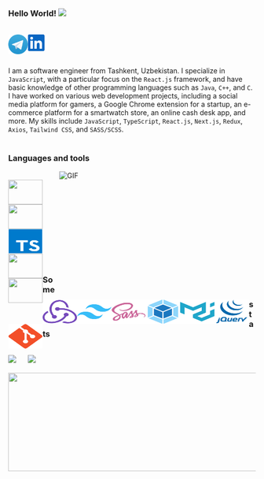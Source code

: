 ### Hello World! <img src="https://media.giphy.com/media/hvRJCLFzcasrR4ia7z/giphy.gif" width="25px">
<br />
<div>
  <a href="https://t.me/akhadbek_rizakulov">
    <img align="left" alt="Akhadbek's Telegram" width="40px" src="./logos/telegram.png" />
  </a>
  <a href="https://www.linkedin.com/in/akhadbek-rizakulov/">
    <img align="left" alt="Akhadbek's Linkedin" width="40px" src="./logos/linkedin.png" />
  </a>
</div>
<br /><br />
<br />

I am a software engineer from Tashkent, Uzbekistan. I specialize in `JavaScript`, with a particular focus on the `React.js` framework, and have basic knowledge of other programming languages such as `Java`, `C++`, and `C`. I have worked on various web development projects, including a social media platform for gamers, a Google Chrome extension for a startup, an e-commerce platform for a smartwatch store, an online cash desk app, and more. My skills include `JavaScript`, `TypeScript`, `React.js`, `Next.js`, `Redux`, `Axios`, `Tailwind CSS`, and `SASS/SCSS`.
<br /><br />



<h3>Languages and tools</h3>
<img align="right" alt="GIF" src="https://github.com/abhisheknaiidu/abhisheknaiidu/blob/master/code.gif?raw=true" width="400" height="260" />
<br/>
<div>
    <img align="left" height=50 width=70 src="https://cdn.jsdelivr.net/gh/devicons/devicon/icons/javascript/javascript-original.svg"/> 
    <img align="left" height=50 width=70 src="https://cdn.jsdelivr.net/gh/devicons/devicon/icons/react/react-original.svg" />
    <img align="left" height=50 width=70 src="https://github.com/devicons/devicon/blob/v2.15.1/icons/typescript/typescript-original.svg" /> 
    <img align="left" height=50 width=70 src="https://cdn.jsdelivr.net/gh/devicons/devicon/icons/css3/css3-original.svg" /> <br/><br/><br/>
    <img align="left" height=50 width=70 src="https://cdn.jsdelivr.net/gh/devicons/devicon/icons/html5/html5-original.svg" /> 
    <img align="left" height=50 width=70 src="https://github.com/devicons/devicon/blob/v2.15.1/icons/redux/redux-original.svg" /> 
    <img align="left" height=50 width=70 src="https://github.com/devicons/devicon/blob/v2.15.1/icons/tailwindcss/tailwindcss-plain.svg" /> 
    <img align="left" height=50 width=70 src="https://github.com/devicons/devicon/blob/v2.15.1/icons/sass/sass-original.svg" /> <br/><br/><br/>
    <img align="left" height=50 width=70 src="https://github.com/devicons/devicon/blob/v2.15.1/icons/webpack/webpack-original.svg" /> 
    <img align="left" height=50 width=70 src="https://github.com/devicons/devicon/blob/v2.15.1/icons/materialui/materialui-plain.svg" /> 
    <img align="left" height=50 width=70 src="https://github.com/devicons/devicon/blob/v2.15.1/icons/jquery/jquery-plain-wordmark.svg" /> 
    <img align="left" height=50 width=70 src="https://github.com/devicons/devicon/blob/v2.15.1/icons/git/git-original.svg" /> 
</div>
<br/><br/><br/><br/>

<h3>Some stats</h3>
<br/>
<div>
  <img width=400 src="https://github-readme-stats.vercel.app/api?username=speedym282&show_icons=true&theme=dark"/>&nbsp;&nbsp;&nbsp;&nbsp;&nbsp;
  <img width=400 src="https://github-readme-stats.vercel.app/api/top-langs?username=speedym282&layout=compact&theme=dark"/> <br/><br/>
  <img width=800 height=200 src="https://github-readme-streak-stats.herokuapp.com/?user=speedym282&theme=dark"/>
</div>
<br/>

